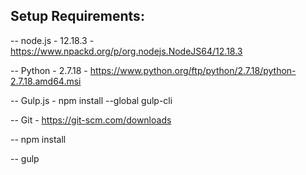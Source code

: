 ##  Setup Requirements:

-- node.js - 12.18.3 - https://www.npackd.org/p/org.nodejs.NodeJS64/12.18.3

-- Python - 2.7.18 - https://www.python.org/ftp/python/2.7.18/python-2.7.18.amd64.msi

-- Gulp.js - npm install --global gulp-cli

-- Git - https://git-scm.com/downloads

-- npm install

-- gulp
